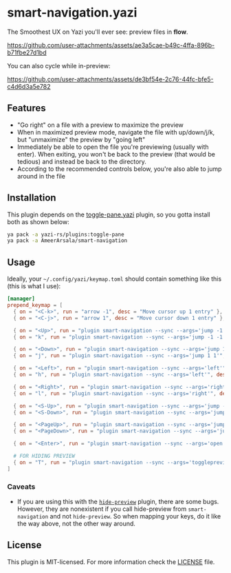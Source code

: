 # smart-navigation.yazi

The Smoothest UX on Yazi you'll ever see: preview files in **flow**.

<https://github.com/user-attachments/assets/ae3a5cae-b49c-4ffa-896b-b71fbe27d1bd>

You can also cycle while in-preview:

<https://github.com/user-attachments/assets/de3bf54e-2c76-44fc-bfe5-c4d6d3a5e782>

## Features

- "Go right" on a file with a preview to maximize the preview
- When in maximized preview mode, navigate the file with up/down/j/k, but "unmaximize" the preview by "going left"
- Immediately be able to open the file you're previewing (usually with enter). When exiting, you won't be back to the preview (that would be tedious) and instead be back to the directory.
- According to the recommended controls below, you're also able to jump around in the file

## Installation

This plugin depends on the [toggle-pane.yazi](https://github.com/yazi-rs/plugins/blob/main/toggle-pane.yazi) plugin, so you gotta install both as shown below:

```sh
ya pack -a yazi-rs/plugins:toggle-pane
ya pack -a AmeerArsala/smart-navigation
```

## Usage

Ideally, your `~/.config/yazi/keymap.toml` should contain something like this (this is what I use):

```toml
[manager]
prepend_keymap = [
  { on = "<C-k>", run = "arrow -1", desc = "Move cursor up 1 entry" },  # i promise this will make sense
  { on = "<C-j>", run = "arrow 1", desc = "Move cursor down 1 entry" }, # i promise this will make sense

  { on = "<Up>", run = "plugin smart-navigation --sync --args='jump -1 -1'", desc = "Go up" },
  { on = "k", run = "plugin smart-navigation --sync --args='jump -1 -1'", desc = "Go up" },

  { on = "<Down>", run = "plugin smart-navigation --sync --args='jump 1 1'", desc = "Go down" },
  { on = "j", run = "plugin smart-navigation --sync --args='jump 1 1'", desc = "Go down" },

  { on = "<Left>", run = "plugin smart-navigation --sync --args='left'", desc = "Go left" },
  { on = "h", run = "plugin smart-navigation --sync --args='left'", desc = "Go left" },

  { on = "<Right>", run = "plugin smart-navigation --sync --args='right'", desc = "Go right" },
  { on = "l", run = "plugin smart-navigation --sync --args='right'", desc = "Go right" },

  { on = "<S-Up>", run = "plugin smart-navigation --sync --args='jump -5 -50'", desc = "Jump upward" },
  { on = "<S-Down>", run = "plugin smart-navigation --sync --args='jump 5 50'", desc = "Jump downward" },

  { on = "<PageUp>", run = "plugin smart-navigation --sync --args='jump -50% -100'", desc = "Jump up half a page" },
  { on = "<PageDown>", run = "plugin smart-navigation --sync --args='jump 50% 100'", desc = "Jump down half a page" },

  { on = "<Enter>", run = "plugin smart-navigation --sync --args='open'", desc = "Open selected files" },

  # FOR HIDING PREVIEW
  { on = "T", run = "plugin smart-navigation --sync --args='togglepreviewvisibility'", desc = "Hide or show the preview" },
]
```

### Caveats

- If you are using this with the [`hide-preview`](https://github.com/yazi-rs/plugins/tree/main/hide-preview.yazi) plugin, there are some bugs. However, they are nonexistent if you call hide-preview from `smart-navigation` and not `hide-preview`. So when mapping your keys, do it like the way above, not the other way around.

## License

This plugin is MIT-licensed. For more information check the [LICENSE](LICENSE) file.
